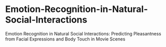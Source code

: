 # Emotion-Recognition-in-Natural-Social-Interactions
Emotion Recognition in Natural Social Interactions: Predicting Pleasantness from Facial Expressions and Body Touch in Movie Scenes
